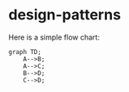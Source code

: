 # design-patterns

Here is a simple flow chart:

```mermaid
graph TD;
    A-->B;
    A-->C;
    B-->D;
    C-->D;
```
